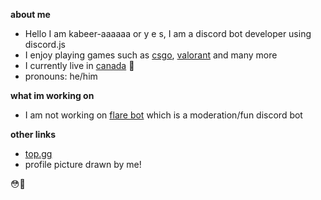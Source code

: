 **about me**

* Hello I am kabeer-aaaaaa or y e s, I am a discord bot developer using discord.js
* I enjoy playing games such as [csgo](https://store.steampowered.com/app/730/CounterStrike_Global_Offensive/), [valorant](https://playvalorant.com/) and many more
* I currently live in [canada](https://www.google.com/maps/place/Canada/@54.723166,-113.7191257,4z/data=!3m1!4b1!4m5!3m4!1s0x4b0d03d337cc6ad9:0x9968b72aa2438fa5!8m2!3d56.130366!4d-106.346771) 🍁
* pronouns: he/him

**what im working on**

* I am not working on [flare bot](https://dsc.gg/flarebot) which is a moderation/fun discord bot

**other links**

* [top.gg](https://top.gg/bot/719684334520631318)
* profile picture drawn by me!


😳👋
